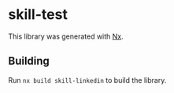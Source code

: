 # skill-test

This library was generated with [Nx](https://nx.dev).

## Building

Run `nx build skill-linkedin` to build the library.
